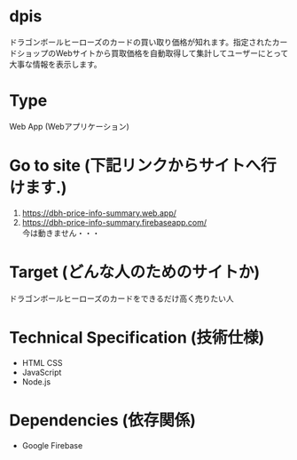 # dpis
ドラゴンボールヒーローズのカードの買い取り価格が知れます。指定されたカードショップのWebサイトから買取価格を自動取得して集計してユーザーにとって大事な情報を表示します。


# Type
Web App (Webアプリケーション)

# Go to site (下記リンクからサイトへ行けます.)
1. https://dbh-price-info-summary.web.app/
2. https://dbh-price-info-summary.firebaseapp.com/  
今は動きません・・・

# Target (どんな人のためのサイトか)
ドラゴンボールヒーローズのカードをできるだけ高く売りたい人

# Technical Specification (技術仕様)
- HTML CSS
- JavaScript
- Node.js

# Dependencies (依存関係)
- Google Firebase
